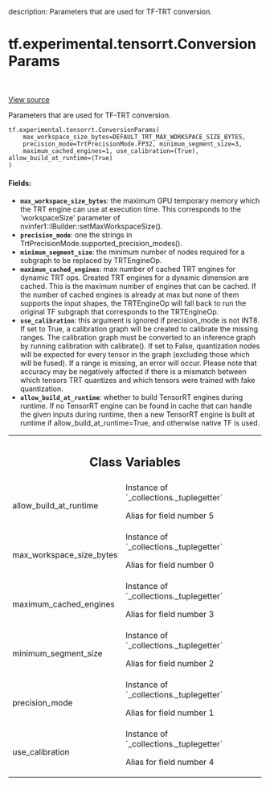 description: Parameters that are used for TF-TRT conversion.

<div itemscope itemtype="http://developers.google.com/ReferenceObject">
<meta itemprop="name" content="tf.experimental.tensorrt.ConversionParams" />
<meta itemprop="path" content="Stable" />
<meta itemprop="property" content="__new__"/>
<meta itemprop="property" content="allow_build_at_runtime"/>
<meta itemprop="property" content="max_workspace_size_bytes"/>
<meta itemprop="property" content="maximum_cached_engines"/>
<meta itemprop="property" content="minimum_segment_size"/>
<meta itemprop="property" content="precision_mode"/>
<meta itemprop="property" content="use_calibration"/>
</div>

# tf.experimental.tensorrt.ConversionParams

<!-- Insert buttons and diff -->

<table class="tfo-notebook-buttons tfo-api nocontent" align="left">

</table>

<a target="_blank" href="/code/stable/tensorflow/python/compiler/tensorrt/trt_convert.py">View source</a>



Parameters that are used for TF-TRT conversion.

<pre class="devsite-click-to-copy prettyprint lang-py tfo-signature-link">
<code>tf.experimental.tensorrt.ConversionParams(
    max_workspace_size_bytes=DEFAULT_TRT_MAX_WORKSPACE_SIZE_BYTES,
    precision_mode=TrtPrecisionMode.FP32, minimum_segment_size=3,
    maximum_cached_engines=1, use_calibration=(True), allow_build_at_runtime=(True)
)
</code></pre>



<!-- Placeholder for "Used in" -->


#### Fields:


* <b>`max_workspace_size_bytes`</b>: the maximum GPU temporary memory which the TRT
  engine can use at execution time. This corresponds to the
  'workspaceSize' parameter of nvinfer1::IBuilder::setMaxWorkspaceSize().
* <b>`precision_mode`</b>: one the strings in
  TrtPrecisionMode.supported_precision_modes().
* <b>`minimum_segment_size`</b>: the minimum number of nodes required for a subgraph
  to be replaced by TRTEngineOp.
* <b>`maximum_cached_engines`</b>: max number of cached TRT engines for dynamic TRT
  ops. Created TRT engines for a dynamic dimension are cached. This is the
  maximum number of engines that can be cached. If the number of cached
  engines is already at max but none of them supports the input shapes,
  the TRTEngineOp will fall back to run the original TF subgraph that
  corresponds to the TRTEngineOp.
* <b>`use_calibration`</b>: this argument is ignored if precision_mode is not INT8.
  If set to True, a calibration graph will be created to calibrate the
  missing ranges. The calibration graph must be converted to an inference
  graph by running calibration with calibrate(). If set to False,
  quantization nodes will be expected for every tensor in the graph
  (excluding those which will be fused). If a range is missing, an error
  will occur. Please note that accuracy may be negatively affected if
  there is a mismatch between which tensors TRT quantizes and which
  tensors were trained with fake quantization.
* <b>`allow_build_at_runtime`</b>: whether to build TensorRT engines during runtime.
  If no TensorRT engine can be found in cache that can handle the given
  inputs during runtime, then a new TensorRT engine is built at runtime if
  allow_build_at_runtime=True, and otherwise native TF is used.




<!-- Tabular view -->
 <table class="responsive fixed orange">
<colgroup><col width="214px"><col></colgroup>
<tr><th colspan="2"><h2 class="add-link">Class Variables</h2></th></tr>

<tr>
<td>
allow_build_at_runtime<a id="allow_build_at_runtime"></a>
</td>
<td>
Instance of `_collections._tuplegetter`

Alias for field number 5
</td>
</tr><tr>
<td>
max_workspace_size_bytes<a id="max_workspace_size_bytes"></a>
</td>
<td>
Instance of `_collections._tuplegetter`

Alias for field number 0
</td>
</tr><tr>
<td>
maximum_cached_engines<a id="maximum_cached_engines"></a>
</td>
<td>
Instance of `_collections._tuplegetter`

Alias for field number 3
</td>
</tr><tr>
<td>
minimum_segment_size<a id="minimum_segment_size"></a>
</td>
<td>
Instance of `_collections._tuplegetter`

Alias for field number 2
</td>
</tr><tr>
<td>
precision_mode<a id="precision_mode"></a>
</td>
<td>
Instance of `_collections._tuplegetter`

Alias for field number 1
</td>
</tr><tr>
<td>
use_calibration<a id="use_calibration"></a>
</td>
<td>
Instance of `_collections._tuplegetter`

Alias for field number 4
</td>
</tr>
</table>

